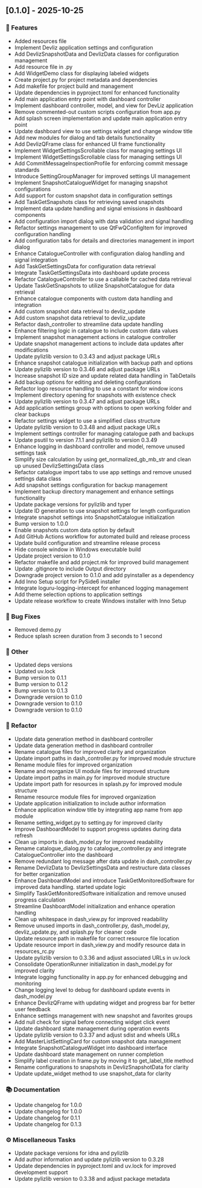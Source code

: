 ## [0.1.0] - 2025-10-25

### 🚀 Features

- Added resources file
- Implement Devliz application settings and configuration
- Add DevlizSnapshotData and DevlizData classes for configuration management
- Add resource file in .py
- Add WidgetDemo class for displaying labeled widgets
- Create project.py for project metadata and dependencies
- Add makefile for project build and management
- Update dependencies in pyproject.toml for enhanced functionality
- Add main application entry point with dashboard controller
- Implement dashboard controller, model, and view for DevLiz application
- Remove commented-out custom scripts configuration from app.py
- Add splash screen implementation and update main application entry point
- Update dashboard view to use settings widget and change window title
- Add new modules for dialog and tab details functionality
- Add DevlizQFrame class for enhanced UI frame functionality
- Implement WidgetSettingsScrollable class for managing settings UI
- Implement WidgetSettingsScrollable class for managing settings UI
- Add CommitMessageInspectionProfile for enforcing commit message standards
- Introduce SettingGroupManager for improved settings UI management
- Implement SnapshotCatalogueWidget for managing snapshot configurations
- Add support for custom snapshot data in configuration settings
- Add TaskGetSnapshots class for retrieving saved snapshots
- Implement data update handling and signal emissions in dashboard components
- Add configuration import dialog with data validation and signal handling
- Refactor settings management to use QtFwQConfigItem for improved configuration handling
- Add configuration tabs for details and directories management in import dialog
- Enhance CatalogueController with configuration dialog handling and signal integration
- Add TaskGetSettingsData for configuration data retrieval
- Integrate TaskGetSettingsData into dashboard update process
- Refactor CatalogueController to use a callable for cached data retrieval
- Update TaskGetSnapshots to utilize SnapshotCatalogue for data retrieval
- Enhance catalogue components with custom data handling and integration
- Add custom snapshot data retrieval to devliz_update
- Add custom snapshot data retrieval to devliz_update
- Refactor dash_controller to streamline data update handling
- Enhance filtering logic in catalogue to include custom data values
- Implement snapshot management actions in catalogue controller
- Update snapshot management actions to include data updates after modifications
- Update pylizlib version to 0.3.43 and adjust package URLs
- Enhance snapshot catalogue initialization with backup path and options
- Update pylizlib version to 0.3.46 and adjust package URLs
- Increase snapshot ID size and update related data handling in TabDetails
- Add backup options for editing and deleting configurations
- Refactor logo resource handling to use a constant for window icons
- Implement directory opening for snapshots with existence check
- Update pylizlib version to 0.3.47 and adjust package URLs
- Add application settings group with options to open working folder and clear backups
- Refactor settings widget to use a simplified class structure
- Update pylizlib version to 0.3.48 and adjust package URLs
- Implement settings controller for managing catalogue path and backups
- Update psutil to version 7.1.1 and pylizlib to version 0.3.49
- Enhance logging in dashboard controller and model, remove unused settings task
- Simplify size calculation by using get_normalized_gb_mb_str and clean up unused DevlizSettingsData class
- Refactor catalogue import tabs to use app settings and remove unused settings data class
- Add snapshot settings configuration for backup management
- Implement backup directory management and enhance settings functionality
- Update package versions for pylizlib and typer
- Update ID generation to use snapshot settings for length configuration
- Integrate snapshot settings into SnapshotCatalogue initialization
- Bump version to 1.0.0
- Enable snapshots custom data option by default
- Add GitHub Actions workflow for automated build and release process
- Update build configuration and streamline release process
- Hide console window in Windows executable build
- Update project version to 0.1.0
- Refactor makefile and add project.mk for improved build management
- Update .gitignore to include Output directory
- Downgrade project version to 0.1.0 and add pyinstaller as a dependency
- Add Inno Setup script for PySide6 installer
- Integrate loguru-logging-intercept for enhanced logging management
- Add theme selection options to application settings
- Update release workflow to create Windows installer with Inno Setup

### 🐛 Bug Fixes

- Removed demo.py
- Reduce splash screen duration from 3 seconds to 1 second

### 💼 Other

- Updated deps versions
- Updated uv.lock
- Bump version to 0.1.1
- Bump version to 0.1.2
- Bump version to 0.1.3
- Downgrade version to 0.1.0
- Downgrade version to 0.1.0
- Downgrade version to 0.1.0

### 🚜 Refactor

- Update data generation method in dashboard controller
- Update data generation method in dashboard controller
- Rename catalogue files for improved clarity and organization
- Update import paths in dash_controller.py for improved module structure
- Rename module files for improved organization
- Rename and reorganize UI module files for improved structure
- Update import paths in main.py for improved module structure
- Update import path for resources in splash.py for improved module structure
- Rename resource module files for improved organization
- Update application initialization to include author information
- Enhance application window title by integrating app name from app module
- Rename setting_widget.py to setting.py for improved clarity
- Improve DashboardModel to support progress updates during data refresh
- Clean up imports in dash_model.py for improved readability
- Rename catalogue_dialog.py to catalogue_controller.py and integrate CatalogueController into the dashboard
- Remove redundant log message after data update in dash_controller.py
- Rename DevlizData to DevlizSettingsData and restructure data classes for better organization
- Enhance DashboardModel and introduce TaskGetMonitoredSoftware for improved data handling. started update logic
- Simplify TaskGetMonitoredSoftware initialization and remove unused progress calculation
- Streamline DashboardModel initialization and enhance operation handling
- Clean up whitespace in dash_view.py for improved readability
- Remove unused imports in dash_controller.py, dash_model.py, devliz_update.py, and splash.py for cleaner code
- Update resource path in makefile for correct resource file location
- Update resource import in dash_view.py and modify resource data in resources_rc.py
- Update pylizlib version to 0.3.36 and adjust associated URLs in uv.lock
- Consolidate OperationRunner initialization in dash_model.py for improved clarity
- Integrate logging functionality in app.py for enhanced debugging and monitoring
- Change logging level to debug for dashboard update events in dash_model.py
- Enhance DevlizQFrame with updating widget and progress bar for better user feedback
- Enhance settings management with new snapshot and favorites groups
- Add null check for signal before connecting widget click event
- Update dashboard state management during operation events
- Update pylizlib version to 0.3.37 and adjust sdist and wheels URLs
- Add MasterListSettingCard for custom snapshot data management
- Integrate SnapshotCatalogueWidget into dashboard interface
- Update dashboard state management on runner completion
- Simplify label creation in frame.py by moving it to get_label_title method
- Rename configurations to snapshots in DevlizSnapshotData for clarity
- Update update_widget method to use snapshot_data for clarity

### 📚 Documentation

- Update changelog for 1.0.0
- Update changelog for 1.0.0
- Update changelog for 0.1.1
- Update changelog for 0.1.3

### ⚙️ Miscellaneous Tasks

- Update package versions for idna and pylizlib
- Add author information and update pylizlib version to 0.3.28
- Update dependencies in pyproject.toml and uv.lock for improved development support
- Update pylizlib version to 0.3.38 and adjust package metadata
